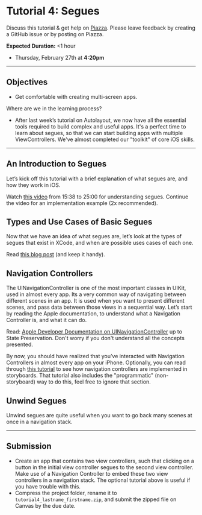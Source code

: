 # Tutorial 4: Segues

Discuss this tutorial & get help on [Piazza](https://piazza.com/upenn/fall2019/cis195201/home).
Please leave feedback by creating a GitHub issue or by posting on Piazza.

**Expected Duration:** <1 hour

* Thursday, February 27th at **4:20pm**

- - - -

## Objectives
* Get comfortable with creating multi-screen apps.

Where are we in the learning process?
* After last week’s tutorial on Autolayout, we now have all the essential tools required to build complex and useful apps. It's a perfect time to learn about segues, so that we can start building apps with multiple ViewControllers. We've almost completed our "toolkit" of core iOS skills.

---

## An Introduction to Segues
Let’s kick off this tutorial with a brief explanation of what segues are, and how they work in iOS.

Watch [this video](https://www.youtube.com/watch?v=5B5IRK9wYjI&index=8&list=PLPA-ayBrweUzGFmkT_W65z64MoGnKRZMq) from 15:38 to 25:00 for understanding segues. Continue the video for an implementation example (2x recommended).
 
## Types and Use Cases of Basic Segues
Now that we have an idea of what segues are, let’s look at the types of segues that exist in XCode, and when are possible uses cases of each one.

Read [this blog post](https://digitalleaves.com/segues-navigation-ios-basics/) (and keep it handy).

## Navigation Controllers
The UINavigationController is one of the most important classes in UIKit, used in almost every app. Its a very common way of navigating between different scenes in an app. It is used when you want to present different scenes, and pass data between those views in a sequential way. Let’s start by reading the Apple documentation, to understand what a Navigation Controller is, and what it can do.

Read: [Apple Developer Documentation on UINavigationController](https://developer.apple.com/documentation/uikit/uinavigationcontroller) up to State Preservation. Don't worry if you don't understand all the concepts presented.

By now, you should have realized that you’ve interacted with Navigation Controllers in almost every app on your iPhone. Optionally, you can read through [this tutorial](https://guides.codepath.com/ios/Navigation-Controller-Quickstart#step-1-embed-root-view-controller-inside-a-navigation-controller) to see how navigation controllers are implemented in storyboards. That tutorial also includes the "programmatic" (non-storyboard) way to do this, feel free to ignore that section.

## Unwind Segues
Unwind segues are quite useful when you want to go back many scenes at once in a navigation stack.

---

## Submission
* Create an app that contains two view controllers, such that clicking on a button in the initial view controller segues to the second view controller. Make use of a Navigation Controller to embed these two view controllers in a navigation stack. The optional tutorial above is useful if you have trouble with this.
* Compress the project folder, rename it to `tutorial4_lastname_firstname.zip`, and submit the zipped file on Canvas by the due date.


